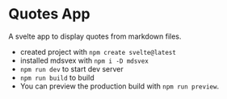 # Quotes App

A svelte app to display quotes from markdown files.

* created project with `npm create svelte@latest`
* installed mdsvex with `npm i -D mdsvex`
* `npm run dev` to start dev server
* `npm run build` to build
* You can preview the production build with `npm run preview`.
